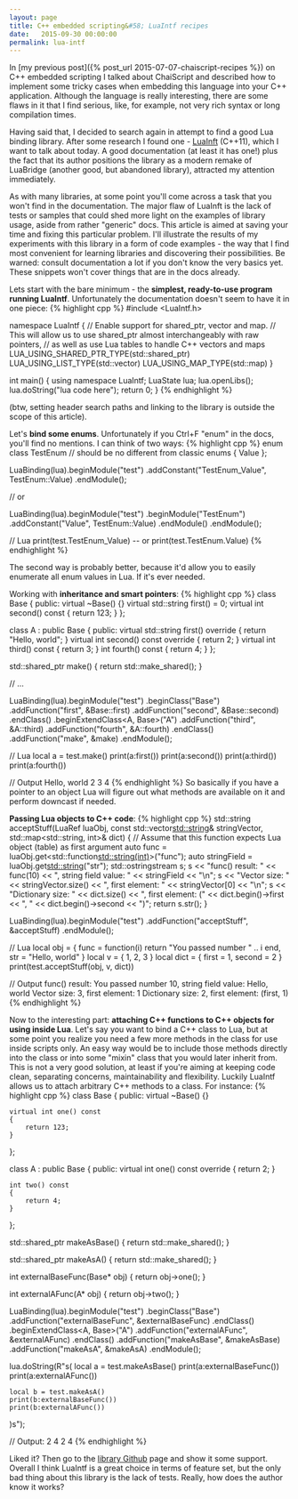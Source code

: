 ```yaml
---
layout: page
title: C++ embedded scripting&#58; LuaIntf recipes
date:   2015-09-30 00:00:00
permalink: lua-intf
---
```


In [my previous post]({% post_url 2015-07-07-chaiscript-recipes %}) on C++ embedded scripting I talked about ChaiScript and described how to implement some tricky cases
when embedding this language into your C++ application.
Although the language is really interesting, there are some flaws in it that I find serious, like, for example, not very rich syntax or long compilation times.

Having said that, I decided to search again in attempt to find a good Lua binding library. After some research I found one - [LuaInft](https://github.com/SteveKChiu/lua-intf) (C++11), which I want to talk about today.
A good documentation (at least it has one!) plus the fact that its author positions the library as a modern remake of LuaBridge (another good, but abandoned library), attracted my attention immediately.

<!--break-->

As with many libraries, at some point you'll come across a task that you won't find in the documentation.
The major flaw of LuaInft is the lack of tests or samples that could shed more light on the examples of library usage, aside from rather "generic" docs.
This article is aimed at saving your time and fixing this particular problem. I'll illustrate the results of my experiments with this library in a form
of code examples - the way that I find most convenient for learning libraries and discovering their possibilities.
Be warned: consult documentation a lot if you don't know the very basics yet. These snippets won't cover
things that are in the docs already.

Lets start with the bare minimum - the **simplest, ready-to-use program running LuaIntf**. Unfortunately the documentation doesn't seem to have it in one piece:
{% highlight cpp %}
#include <LuaIntf.h>

namespace LuaIntf
{
	// Enable support for shared_ptr, vector and map.
	// This will allow us to use shared_ptr almost interchangeably with raw pointers,
	// as well as use Lua tables to handle C++ vectors and maps
	LUA_USING_SHARED_PTR_TYPE(std::shared_ptr)
	LUA_USING_LIST_TYPE(std::vector)
	LUA_USING_MAP_TYPE(std::map)
}

int main()
{
	using namespace LuaIntf;
	LuaState lua;
	lua.openLibs();
	lua.doString("lua code here");
	return 0;
}
{% endhighlight %}

(btw, setting header search paths and linking to the library is outside the scope of this article).

Let's **bind some enums**. Unfortunately if you Ctrl+F "enum" in the docs, you'll find no mentions. I can think of two ways:
{% highlight cpp %}
enum class TestEnum // should be no different from classic enums
{
	Value
};

LuaBinding(lua).beginModule("test")
	.addConstant("TestEnum_Value", TestEnum::Value)
.endModule();

// or

LuaBinding(lua).beginModule("test")
	.beginModule("TestEnum")
		.addConstant("Value", TestEnum::Value)
	.endModule()
.endModule();

// Lua
print(test.TestEnum_Value)
-- or
print(test.TestEnum.Value)
{% endhighlight %}

The second way is probably better, because it'd allow you to easily enumerate all enum values in Lua. If it's ever needed.

Working with **inheritance and smart pointers**:
{% highlight cpp %}
class Base
{
public:
	virtual ~Base() {}
	virtual std::string first() = 0;
	virtual int second() const { return 123; }
};

class A : public Base
{
public:
	virtual std::string first() override { return "Hello, world"; }
	virtual int second() const override { return 2; }
	virtual int third() const { return 3; }
	int fourth() const { return 4; }
};

std::shared_ptr<Base> make()
{
	return std::make_shared<A>();
}

// ...

LuaBinding(lua).beginModule("test")
	.beginClass<Base>("Base")
		.addFunction("first", &Base::first)
		.addFunction("second", &Base::second)
	.endClass()
	.beginExtendClass<A, Base>("A")
		.addFunction("third", &A::third)
		.addFunction("fourth", &A::fourth)
	.endClass()
	.addFunction("make", &make)
.endModule();

// Lua
local a = test.make()
print(a:first())
print(a:second())
print(a:third())
print(a:fourth())

// Output
Hello, world
2
3
4
{% endhighlight %}
So basically if you have a pointer to an object Lua will figure out what methods are available on it and perform downcast if needed.

**Passing Lua objects to C++ code**:
{% highlight cpp %}
std::string acceptStuff(LuaRef luaObj,
	const std::vector<std::string>& stringVector,
	std::map<std::string, int>& dict)
{
	// Assume that this function expects Lua object (table) as first argument
	auto func = luaObj.get<std::function<std::string(int)>>("func");
	auto stringField = luaObj.get<std::string>("str");
	std::ostringstream s;
	s << "func() result: " << func(10) << ", string field value: " << stringField << "\n";
	s << "Vector size: " << stringVector.size() << ", first element: " << stringVector[0] << "\n";
	s << "Dictionary size: " << dict.size() << ", first element: (" <<
		dict.begin()->first << ", " << dict.begin()->second << ")";
	return s.str();
}

LuaBinding(lua).beginModule("test")
	.addFunction("acceptStuff", &acceptStuff)
.endModule();

// Lua
local obj = {
	func = function(i)
		return "You passed number " .. i
	end,
	str = "Hello, world"
}
local v = { 1, 2, 3 }
local dict = { first = 1, second = 2 }
print(test.acceptStuff(obj, v, dict))

// Output
func() result: You passed number 10, string field value: Hello, world
Vector size: 3, first element: 1
Dictionary size: 2, first element: (first, 1)
{% endhighlight %}

Now to the interesting part: **attaching C++ functions to C++ objects for using inside Lua**.
Let's say you want to bind a C++ class to Lua, but at some point you realize you need a few more methods in the class
for use inside scripts only. An easy way would be to include those methods directly into the class or into some
"mixin" class that you would later inherit from. This is not a very good solution, at least if you're aiming at keeping code clean,
separating concerns, maintainability and flexibility.
Luckily LuaIntf allows us to attach arbitrary C++ methods to a class. For instance:
{% highlight cpp %}
class Base
{
public:
	virtual ~Base() {}

	virtual int one() const
	{
		return 123;
	}
};

class A : public Base
{
public:
	virtual int one() const override
	{
		return 2;
	}

	int two() const
	{
		return 4;
	}
};

std::shared_ptr<Base> makeAsBase()
{
	return std::make_shared<A>();
}

std::shared_ptr<A> makeAsA()
{
	return std::make_shared<A>();
}

int externalBaseFunc(Base* obj)
{
	return obj->one();
}

int externalAFunc(A* obj)
{
	return obj->two();
}

LuaBinding(lua).beginModule("test")
	.beginClass<Base>("Base")
		.addFunction("externalBaseFunc", &externalBaseFunc)
	.endClass()
	.beginExtendClass<A, Base>("A")
		.addFunction("externalAFunc", &externalAFunc)
	.endClass()
	.addFunction("makeAsBase", &makeAsBase)
	.addFunction("makeAsA", &makeAsA)
.endModule();

lua.doString(R"s(
	local a = test.makeAsBase()
	print(a:externalBaseFunc())
	print(a:externalAFunc())

	local b = test.makeAsA()
	print(b:externalBaseFunc())
	print(b:externalAFunc())
)s");

// Output:
2
4
2
4
{% endhighlight %}

Liked it? Then go to the [library Github](https://github.com/SteveKChiu/lua-intf) page and show it some support. Overall I think LuaIntf
is a great choice in terms of feature set, but the only bad thing about this library is the lack of tests.
Really, how does the author know it works?
